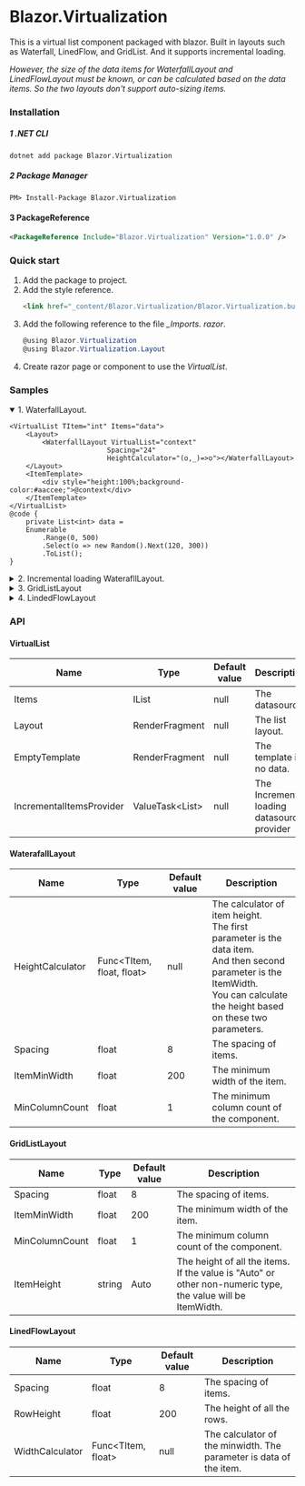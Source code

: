 # Blazor.Virtualization

This is a virtual list component packaged with blazor. Built in layouts such as Waterfall, LinedFlow, and GridList. And it supports incremental loading.

*However, the size of the data items for WaterfallLayout and LinedFlowLayout must be known, or can be calculated based on the data items. So the two layouts don't support auto-sizing items.*

### Installation
##### 1 .NET CLI
```shell
dotnet add package Blazor.Virtualization
```
##### 2 Package Manager
```shell
PM> Install-Package Blazor.Virtualization
```
#### 3 PackageReference
```xml
<PackageReference Include="Blazor.Virtualization" Version="1.0.0" />
````

### Quick start
1. Add the package to project.
2. Add the style reference.
    ```html
    <link href="_content/Blazor.Virtualization/Blazor.Virtualization.bundle.scp.css" rel="stylesheet" />
    ```
3. Add the following reference to the file *_Imports. razor*.
    ```csharp
    @using Blazor.Virtualization
    @using Blazor.Virtualization.Layout
    ```
4. Create razor page or component to use the *VirtualList*.

### Samples

<details open>
<summary>1. WaterfallLayout.</summary>

```razor
<VirtualList TItem="int" Items="data">
    <Layout>
        <WaterfallLayout VirtualList="context"
                        Spacing="24"
                        HeightCalculator="(o,_)=>o"></WaterfallLayout>
    </Layout>
    <ItemTemplate>
        <div style="height:100%;background-color:#aaccee;">@context</div>
    </ItemTemplate>
</VirtualList>
@code {
    private List<int> data =
    Enumerable
        .Range(0, 500)
        .Select(o => new Random().Next(120, 300))
        .ToList();
}
```
</details>

<details>
<summary>2. Incremental loading WaterafllLayout.</summary>

```razor
<VirtualList TItem="int"
             IncrementalItemsProvider="@this.LoadDataAsync">
    <Layout>
        <WaterfallLayout VirtualList="context"
                         Spacing="12"
                         HeightCalculator="(o,_)=>o"></WaterfallLayout>
    </Layout>
    <ItemTemplate>
        <div style="height:100%;background-color:#aaccee;">@context</div>
    </ItemTemplate>
</VirtualList>

@code {
    private ValueTask<List<int>> LoadDataAsync()
    {
        var items = Enumerable
              .Range(0, 50)
              .Select(o => new Random().Next(120, 600))
              .ToList();
        return ValueTask.FromResult(items);
    }
}
```
</details>

<details>
<summary>3. GridListLayout</summary>

```razor
<VirtualList TItem="int"
            IncrementalItemsProvider="@this.LoadDataAsync">
    <Layout>
        <GridListLayout VirtualList="context"
                        Spacing="12"
                        ItemHeight="Auto"></GridListLayout>
    </Layout>
    <ItemTemplate>
        <div style="height:100%;background-color:#aaccee;">@context</div>
    </ItemTemplate>
</VirtualList>

@code {
    private ValueTask<List<int>> LoadDataAsync()
    {
        var items = Enumerable
            .Range(0, 50)
            .Select(o => new Random().Next(120, 600))
            .ToList();
        return ValueTask.FromResult(items);
    }
}
```
</details>

<details>
<summary>4. LindedFlowLayout</summary>

```razor
<VirtualList TItem="int"
             IncrementalItemsProvider="@this.LoadDataAsync">
    <Layout>
        <LinedFlowLayout VirtualList="context"
                         Spacing="8"
                         WidthCalculator="o=>o*1f"></LinedFlowLayout>
    </Layout>
    <ItemTemplate>
        <div style="height:100%;background-color:#aaccee;">@context</div>
    </ItemTemplate>
</VirtualList>

@code {
    private ValueTask<List<int>> LoadDataAsync()
    {
        var items = Enumerable
              .Range(0, 50)
              .Select(o => new Random().Next(120, 300))
              .ToList();
        return ValueTask.FromResult(items);
    }
}
```
</details>

### API
#### VirtualList

| Name                     | Type                   | Default value | Description                                 |
|--------------------------|------------------------|---------------|---------------------------------------------|
| Items                    | IList<T>               | null          | The datasource.                             |
| Layout                   | RenderFragment<TItem>  | null          | The list layout.                            |
| EmptyTemplate            | RenderFragment         | null          | The template if no data.                    |
| IncrementalItemsProvider | ValueTask<List<TItem>> | null          | The Incremental loading datasource provider |

#### WaterafallLayout

| Name             | Type                      | Default value | Description                                                                                                                                                                              |
|------------------|---------------------------|---------------|------------------------------------------------------------------------------------------------------------------------------------------------------------------------------------------|
| HeightCalculator | Func<TItem, float, float> | null          | The calculator of item height. <br>The first parameter is the data item. <br>And then second parameter is the ItemWidth. <br>You can calculate the height based on these two parameters. |
| Spacing          | float                     | 8             | The spacing of items.                                                                                                                                                                    |
| ItemMinWidth     | float                     | 200           | The minimum width of the item.                                                                                                                                                           |
| MinColumnCount   | float                     | 1             | The minimum column count of the component.                                                                                                                                               |

#### GridListLayout

| Name           | Type   | Default value | Description                                                                                                 |
|----------------|--------|---------------|-------------------------------------------------------------------------------------------------------------|
| Spacing        | float  | 8             | The spacing of items.                                                                                       |
| ItemMinWidth   | float  | 200           | The minimum width of the item.                                                                              |
| MinColumnCount | float  | 1             | The minimum column count of the component.                                                                  |
| ItemHeight     | string | Auto          | The height of all the items. If the value is "Auto" or other non-numeric type, the value will be ItemWidth. |

#### LinedFlowLayout

| Name            | Type               | Default value | Description                                                        |
|-----------------|--------------------|---------------|--------------------------------------------------------------------|
| Spacing         | float              | 8             | The spacing of items.                                              |
| RowHeight       | float              | 200           | The height of all the rows.                                        |
| WidthCalculator | Func<TItem, float> | null          | The calculator of the minwidth. The parameter is data of the item. |